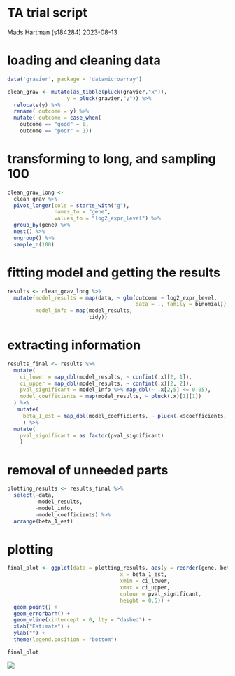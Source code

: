 TA trial script
================
Mads Hartman (s184284)
2023-08-13

# loading and cleaning data

``` r
data('gravier', package = 'datamicroarray')

clean_grav <- mutate(as_tibble(pluck(gravier,"x")),
                   y = pluck(gravier,"y")) %>% 
  relocate(y) %>% 
  rename( outcome = y) %>% 
  mutate( outcome = case_when(
    outcome == "good" ~ 0,
    outcome == "poor" ~ 1))
```

# transforming to long, and sampling 100

``` r
clean_grav_long <- 
  clean_grav %>% 
  pivot_longer(cols = starts_with("g"), 
               names_to = "gene", 
               values_to = "log2_expr_level") %>% 
  group_by(gene) %>%
  nest() %>% 
  ungroup() %>% 
  sample_n(100)
```

# fitting model and getting the results

``` r
results <- clean_grav_long %>%
  mutate(model_results = map(data, ~ glm(outcome ~ log2_expr_level,
                                         data = ., family = binomial)),
         model_info = map(model_results,
                          tidy))
```

# extracting information

``` r
results_final <- results %>%
  mutate(
    ci_lower = map_dbl(model_results, ~ confint(.x)[2, 1]),
    ci_upper = map_dbl(model_results, ~ confint(.x)[2, 2]),
    pval_significant = model_info %>% map_dbl(~ .x[2,5] <= 0.05),
    model_coefficients = map(model_results, ~ pluck(.x)[1][1])
  ) %>% 
   mutate(
     beta_1_est = map_dbl(model_coefficients, ~ pluck(.x$coefficients, "log2_expr_level"))
     ) %>% 
  mutate( 
    pval_significant = as.factor(pval_significant)
    ) 
```

# removal of unneeded parts

``` r
plotting_results <- results_final %>% 
  select(-data,
         -model_results,
         -model_info,
         -model_coefficients) %>% 
  arrange(beta_1_est)
```

# plotting

``` r
final_plot <- ggplot(data = plotting_results, aes(y = reorder(gene, beta_1_est, decreasing = T),
                                    x = beta_1_est,
                                    xmin = ci_lower,
                                    xmax = ci_upper,
                                    colour = pval_significant,
                                    height = 0.5)) +
  geom_point() +
  geom_errorbarh() + 
  geom_vline(xintercept = 0, lty = "dashed") + 
  xlab("Estimate") + 
  ylab("") +
  theme(legend.position = "bottom")

final_plot
```

![](TA-trial-script_files/figure-gfm/unnamed-chunk-7-1.png)<!-- -->
